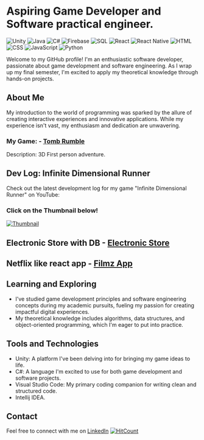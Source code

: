 # Aspiring Game Developer and Software practical engineer.

![Unity](https://img.shields.io/badge/-Unity-brightgreen)
![Java](https://img.shields.io/badge/-Java-orange)
![C#](https://img.shields.io/badge/-C%23-blue)
![Firebase](https://img.shields.io/badge/-Firebase-yellow)
![SQL](https://img.shields.io/badge/-SQL-green)
![React](https://img.shields.io/badge/-React-blue)
![React Native](https://img.shields.io/badge/-React%20Native-blue)
![HTML](https://img.shields.io/badge/-HTML-orange)
![CSS](https://img.shields.io/badge/-CSS-blue)
![JavaScript](https://img.shields.io/badge/-JavaScript-yellow)
![Python](https://img.shields.io/badge/-Python-green)

Welcome to my GitHub profile! I'm an enthusiastic software developer, passionate about game development and software engineering. As I wrap up my final semester, I'm excited to apply my theoretical knowledge through hands-on projects.

## About Me

My introduction to the world of programming was sparked by the allure of creating interactive experiences and innovative applications. While my experience isn't vast, my enthusiasm and dedication are unwavering.

### My Game: - [Tomb Rumble](https://github.com/danielkorsh1/Tomb_Rumble)
Description: 3D First person adventure. 

## Dev Log: Infinite Dimensional Runner

Check out the latest development log for my game "Infinite Dimensional Runner" on YouTube:
### Click on the Thumbnail below!
[![Thumbnail](https://i.ytimg.com/an_webp/Er8rTIITNnY/mqdefault_6s.webp?du=3000&sqp=CITfgKgG&rs=AOn4CLBk88rfPYAREXZcVrfc_Z1DSFO0lA)](https://www.youtube.com/watch?v=Er8rTIITNnY)

## Electronic Store with DB - [Electronic Store](https://github.com/danielkorsh1/ElectronicStore-main) 
## Netflix like react app - [Filmz App](https://github.com/danielkorsh1/Filmz-App)

## Learning and Exploring

- I've studied game development principles and software engineering concepts during my academic pursuits, fueling my passion for creating impactful digital experiences.
- My theoretical knowledge includes algorithms, data structures, and object-oriented programming, which I'm eager to put into practice.

## Tools and Technologies

- Unity: A platform I've been delving into for bringing my game ideas to life.
- C#: A language I'm excited to use for both game development and software projects.
- Visual Studio Code: My primary coding companion for writing clean and structured code.
- Intellij IDEA.

## Contact

Feel free to connect with me on [LinkedIn](www.linkedin.com/in/daniel-korshonov-560991227)
[![HitCount](http://hits.dwyl.com/your-username/your-username.svg)](http://hits.dwyl.com/your-username/your-username)

